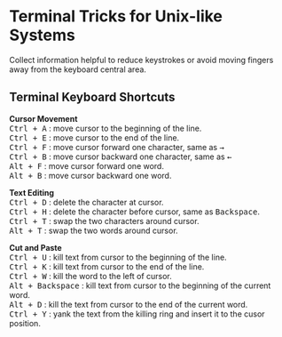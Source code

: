 # Terminal Tricks for Unix-like Systems

Collect information helpful to reduce keystrokes or avoid moving fingers away from the keyboard central area.

## Terminal Keyboard Shortcuts
__Cursor Movement__  
<kbd>Ctrl + A</kbd> : move cursor to the beginning of the line.  
<kbd>Ctrl + E</kbd> : move cursor to the end of the line.  
<kbd>Ctrl + F</kbd> : move cursor forward one character, same as <kbd>→</kbd>  
<kbd>Ctrl + B</kbd> : move cursor backward one character, same as <kbd>←</kbd>   
<kbd>Alt + F</kbd> : move cursor forward one word.  
<kbd>Alt + B</kbd> : move cursor backward one word.  

__Text Editing__  
<kbd>Ctrl + D</kbd> : delete the character at cursor.  
<kbd>Ctrl + H</kbd> : delete the character before cursor, same as <kbd>Backspace</kbd>.  
<kbd>Ctrl + T</kbd> : swap the two characters around cursor.  
<kbd>Alt + T</kbd> : swap the two words around cursor.

__Cut and Paste__  
<kbd>Ctrl + U</kbd> : kill text from cursor to the beginning of the line.  
<kbd>Ctrl + K</kbd> : kill text from cursor to the end of the line.   
<kbd>Ctrl + W</kbd> : kill the word to the left of cursor.  
<kbd>Alt + Backspace</kbd> : kill text from cursor to the beginning of the current word.  
<kbd>Alt + D</kbd> : kill the text from cursor to the end of the current word.  
<kbd>Ctrl + Y</kbd> : yank the text from the killing ring and insert it to the cusor position.  
